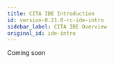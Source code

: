 ```yaml
---
title: CITA IDE Introduction
id: version-0.21.0-rc-ide-intro
sidebar_label: CITA IDE Overview
original_id: ide-intro
---
```

Coming soon